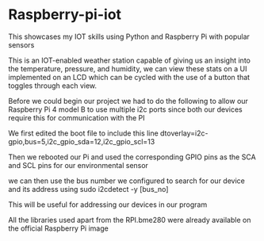 # Raspberry-pi-iot
This showcases my IOT skills using Python and Raspberry Pi with popular sensors



This is an IOT-enabled weather station capable of giving us an insight into the temperature, pressure, and humidity, we can view these stats on a UI
implemented on an LCD which can be cycled with the use of a button that toggles through each view.

Before we could begin our project we had to do the following to allow our Raspberry Pi 4 model B to use multiple i2c ports since both our devices require
this for communication with the PI

We first edited the boot file to include this line
dtoverlay=i2c-gpio,bus=5,i2c_gpio_sda=12,i2c_gpio_scl=13

Then we rebooted our Pi and used the corresponding GPIO pins as the SCA and SCL pins for our environmental sensor

we can then use the bus number we configured to search for our device and its address using 
sudo i2cdetect -y [bus_no]

This will be useful for addressing our devices in our program

All the libraries used apart from the RPI.bme280 were already available on the official Raspberry Pi image





